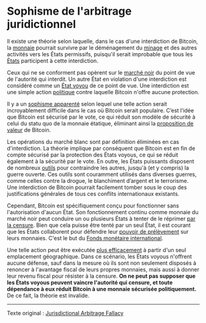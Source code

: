 Sophisme de l'arbitrage juridictionnel
======================================

Il existe une théorie selon laquelle, dans le cas d'une interdiction de Bitcoin, la [monnaie](ch101-glossary.md#monnaie) pourrait survivre par le déménagement du [minage](ch101-glossary.md#mine) et des autres activités vers les États permissifs, puisqu'il serait improbable que tous les [États](ch101-glossary.md#état) participent à cette interdiction.

Ceux qui ne se conforment pas opèrent sur le [marché noir](https://fr.wikipedia.org/wiki/March%C3%A9_noir) du point de vue de l'autorité qui interdit. Un autre État en violation d'une interdiction est considéré comme un [État voyou](https://fr.wikipedia.org/wiki/%C3%89tat_voyou) de ce point de vue. Une interdiction est une simple action [politique](ch101-glossary.md#politique) contre laquelle Bitcoin n'offre aucune protection.

Il y a un [sophisme apparenté](ch088-hearn-error.md) selon lequel une telle action serait incroyablement difficile dans le cas où Bitcoin serait populaire. C’est l’idée que Bitcoin est sécurisé par le vote, ce qui réduit son modèle de sécurité à celui du statu quo de la monnaie étatique, éliminant ainsi la [proposition de valeur](ch003-value-proposition.md) de Bitcoin.

Les opérations du marché blanc sont par définition éliminées en cas d'interdiction. La théorie implique par conséquent que Bitcoin est en fin de compte sécurisé par la protection des États voyous, ce qui se réduit également à la sécurité par le vote. En outre, les États puissants disposent de nombreux [outils](https://fr.wikipedia.org/wiki/Embargo) pour contraindre les autres, jusqu'à (et y compris) la guerre ouverte. Ces outils sont couramment utilisés dans diverses guerres, comme celles contre la drogue, le blanchiment d’argent et le terrorisme. Une interdiction de Bitcoin pourrait facilement tomber sous le coup des justifications générales de tous ces conflits internationaux existants.

Cependant, Bitcoin est spécifiquement conçu pour fonctionner sans l'autorisation d'aucun État. Son fonctionnement continu comme monnaie du marché noir peut conduire un ou plusieurs États à tenter de le réprimer [par la censure](ch014-other-means-principle.md). Bien que cela puisse être tenté par un seul État, il est courant que les États collaborent pour défendre leur [pouvoir de prélèvement](https://fr.wikipedia.org/wiki/Seigneuriage) sur leurs monnaies. C'est le but du [Fonds monétaire international](https://www.imf.org/fr/).

Une telle action peut être exécutée [plus efficacement](ch039-pooling-pressure-risk.md) à partir d'un seul emplacement géographique. Dans ce scénario, les États voyous n'offrent aucune défense, sauf dans la mesure où ils sont non seulement disposés à renoncer à l'avantage fiscal de leurs propres monnaies, mais aussi à donner leur revenu fiscal pour résister à la censure. **On ne peut pas supposer que les États voyous peuvent vaincre l'autorité qui censure, et toute dépendance à eux réduit Bitcoin à une monnaie sécurisée politiquement.** De ce fait, la théorie est invalide.

---

Texte original : [Jurisdictional Arbitrage Fallacy](https://github.com/libbitcoin/libbitcoin-system/wiki/Jurisdictional-Arbitrage-Fallacy)